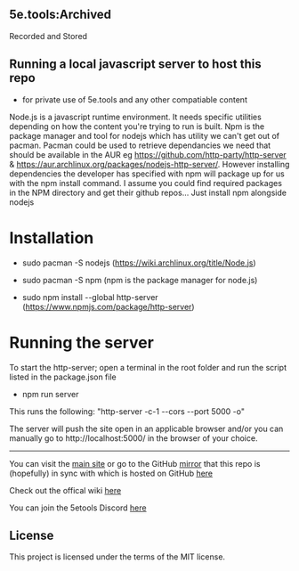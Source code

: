 ## 5e.tools:Archived

Recorded and Stored

## Running a local javascript server to host this repo
- for private use of 5e.tools and any other compatiable content

Node.js is a javascript runtime environment. It needs specific utilities depending on how the content you're trying to run is built.
Npm is the package manager and tool for nodejs which has utility we can't get out of pacman. Pacman could be used to retrieve dependancies we need that should be available in the AUR eg https://github.com/http-party/http-server & https://aur.archlinux.org/packages/nodejs-http-server/.
However installing dependencies the developer has specified with npm will package up for us with the npm install command. I assume you could find required packages in the NPM directory and get their github repos...
Just install npm alongside nodejs

# Installation
- sudo pacman -S nodejs
(https://wiki.archlinux.org/title/Node.js)

- sudo pacman -S npm
(npm is the package manager for node.js)

- sudo npm install --global http-server
(https://www.npmjs.com/package/http-server)

# Running the server

To start the http-server; open a terminal in the root folder and run the script listed in the package.json file
- npm run server

This runs the following: "http-server -c-1 --cors --port 5000 -o"

The server will push the site open in an applicable browser and/or you can manually go to http://localhost:5000/ in the browser of your choice.

-------------------------------------------------------------------------

You can visit the [main site](https://5e.tools/index.html) or go to the GitHub [mirror](https://github.com/5etools-mirror-1/5etools-mirror-1.github.io) that this repo is (hopefully) in sync with which is hosted on GitHub [here](https://arch-ive.github.io/5etools-Archived/)

Check out the offical wiki [here](https://wiki.tercept.net/) 

You can join the 5etools Discord [here](https://discord.gg/5etools)

## License

This project is licensed under the terms of the MIT license.
